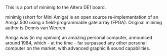 This is a port of minimig to the Altera DE1 board.

minimig (short for Mini Amiga) is an open source re-implementation of an 
Amiga 500 using a field-programmable gate array (FPGA). Original minimig 
author is Dennis van Weeren.

Amiga was (in my opinion) an amazing personal computer, announced around 
1984, which - at the time - far surpassed any other personal computer on 
the market, with advanced graphic & sound capabilities.
